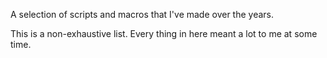 A selection of scripts and macros that I've made over the years.

This is a non-exhaustive list. Every thing in here meant a lot to me at some time.